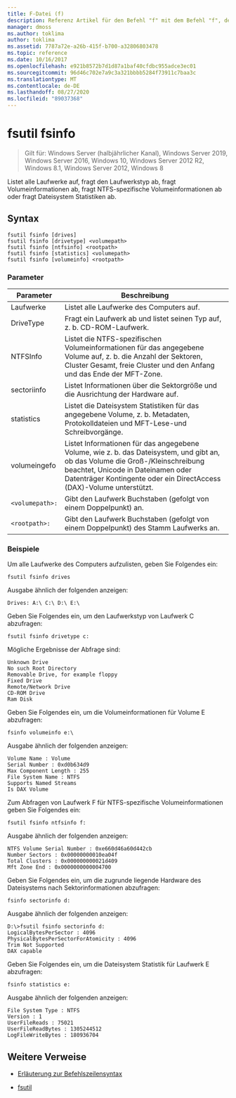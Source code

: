 ```yaml
---
title: F-Datei (f)
description: Referenz Artikel für den Befehl "f" mit dem Befehl "f", der alle Laufwerke auflistet, den Laufwerkstyp abfragt, Volumeinformationen abfragt, NTFS-spezifische Volumeinformationen abfragt oder Dateisystem Statistiken abfragt.
manager: dmoss
ms.author: toklima
author: toklima
ms.assetid: 7787a72e-a26b-415f-b700-a32806803478
ms.topic: reference
ms.date: 10/16/2017
ms.openlocfilehash: e921b8572b7d1d87a1baf40cfdbc955adce3ec01
ms.sourcegitcommit: 96d46c702e7a9c3a321bbbb5284f73911c7baa3c
ms.translationtype: MT
ms.contentlocale: de-DE
ms.lasthandoff: 08/27/2020
ms.locfileid: "89037368"
---
```

# <a name="fsutil-fsinfo"></a>fsutil fsinfo

> Gilt für: Windows Server (halbjährlicher Kanal), Windows Server 2019, Windows Server 2016, Windows 10, Windows Server 2012 R2, Windows 8.1, Windows Server 2012, Windows 8

Listet alle Laufwerke auf, fragt den Laufwerkstyp ab, fragt Volumeinformationen ab, fragt NTFS-spezifische Volumeinformationen ab oder fragt Dateisystem Statistiken ab.

## <a name="syntax"></a>Syntax

```
fsutil fsinfo [drives]
fsutil fsinfo [drivetype] <volumepath>
fsutil fsinfo [ntfsinfo] <rootpath>
fsutil fsinfo [statistics] <volumepath>
fsutil fsinfo [volumeinfo] <rootpath>
```

### <a name="parameters"></a>Parameter

| Parameter | Beschreibung |
| --------- |------------ |
| Laufwerke | Listet alle Laufwerke des Computers auf. |
| DriveType | Fragt ein Laufwerk ab und listet seinen Typ auf, z. b. CD-ROM-Laufwerk. |
| NTFSInfo | Listet die NTFS-spezifischen Volumeinformationen für das angegebene Volume auf, z. b. die Anzahl der Sektoren, Cluster Gesamt, freie Cluster und den Anfang und das Ende der MFT-Zone. |
| sectoriinfo | Listet Informationen über die Sektorgröße und die Ausrichtung der Hardware auf. |
| statistics | Listet die Dateisystem Statistiken für das angegebene Volume, z. b. Metadaten, Protokolldateien und MFT-Lese-und Schreibvorgänge. |
| volumeingefo | Listet Informationen für das angegebene Volume, wie z. b. das Dateisystem, und gibt an, ob das Volume die Groß-/Kleinschreibung beachtet, Unicode in Dateinamen oder Datenträger Kontingente oder ein DirectAccess (DAX)-Volume unterstützt. |
| `<volumepath>:` | Gibt den Laufwerk Buchstaben (gefolgt von einem Doppelpunkt) an. |
| `<rootpath>:` | Gibt den Laufwerk Buchstaben (gefolgt von einem Doppelpunkt) des Stamm Laufwerks an. |

### <a name="examples"></a>Beispiele

Um alle Laufwerke des Computers aufzulisten, geben Sie Folgendes ein:

```
fsutil fsinfo drives
```

Ausgabe ähnlich der folgenden anzeigen:

```
Drives: A:\ C:\ D:\ E:\
```

Geben Sie Folgendes ein, um den Laufwerkstyp von Laufwerk C abzufragen:

```
fsutil fsinfo drivetype c:
```

Mögliche Ergebnisse der Abfrage sind:

```
Unknown Drive
No such Root Directory
Removable Drive, for example floppy
Fixed Drive
Remote/Network Drive
CD-ROM Drive
Ram Disk
```

Geben Sie Folgendes ein, um die Volumeinformationen für Volume E abzufragen:

```
fsinfo volumeinfo e:\
```

Ausgabe ähnlich der folgenden anzeigen:

```
Volume Name : Volume
Serial Number : 0xd0b634d9
Max Component Length : 255
File System Name : NTFS
Supports Named Streams
Is DAX Volume
```

Zum Abfragen von Laufwerk F für NTFS-spezifische Volumeinformationen geben Sie Folgendes ein:

```
fsutil fsinfo ntfsinfo f:
```

Ausgabe ähnlich der folgenden anzeigen:

```
NTFS Volume Serial Number : 0xe660d46a60d442cb
Number Sectors : 0x00000000010ea04f
Total Clusters : 0x000000000021d409
Mft Zone End : 0x0000000000004700
```

Geben Sie Folgendes ein, um die zugrunde liegende Hardware des Dateisystems nach Sektorinformationen abzufragen:

```
fsinfo sectorinfo d:
```

Ausgabe ähnlich der folgenden anzeigen:

```
D:\>fsutil fsinfo sectorinfo d:
LogicalBytesPerSector : 4096
PhysicalBytesPerSectorForAtomicity : 4096
Trim Not Supported
DAX capable
```

Geben Sie Folgendes ein, um die Dateisystem Statistik für Laufwerk E abzufragen:

```
fsinfo statistics e:
```

Ausgabe ähnlich der folgenden anzeigen:

```
File System Type : NTFS
Version : 1
UserFileReads : 75021
UserFileReadBytes : 1305244512
LogFileWriteBytes : 180936704
```

## <a name="additional-references"></a>Weitere Verweise

- [Erläuterung zur Befehlszeilensyntax](command-line-syntax-key.md)

- [fsutil](fsutil.md)
